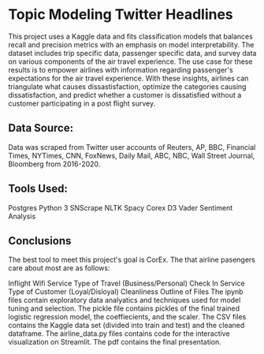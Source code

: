 # Topic Modeling Twitter Headlines
This project uses a Kaggle data and fits classification models that balances recall and precision metrics with an emphasis on model interpretability. The dataset includes trip specific data, passenger specific data, and survey data on various components of the air travel experience. The use case for these results is to empower airlines with information regarding passenger's expectations for the air travel experience. With these insights, airlines can triangulate what causes dissastisfaction, optimize the categories causing dissatisfaction, and predict whether a customer is dissatisfied without a customer participating in a post flight survey.

## Data Source: 

Data was scraped from Twitter user accounts of Reuters, AP, BBC, Financial Times, NYTimes, CNN, FoxNews, Daily Mail, ABC, NBC, Wall Street Journal, Bloomberg from 2016-2020.

## Tools Used:

Postgres
Python 3
SNScrape
NLTK
Spacy
Corex
D3
Vader Sentiment Analysis

## Conclusions
The best tool to meet this project's goal is CorEx. The that airline pasengers care about most are as follows:

Inflight Wifi Service
Type of Travel (Business/Personal)
Check In Service
Type of Customer (Loyal/Disloyal)
Cleanliness
Outline of Files
The ipynb files contain exploratory data analyatics and techniques used for model tuning and selection.
The pickle file contains pickles of the final trained logistic regression model, the coeffiecients, and the scaler.
The CSV files contains the Kaggle data set (divided into train and test) and the cleaned dataframe.
The airline_data.py files contains code for the interactive visualization on Streamlit.
The pdf contains the final presentation.
